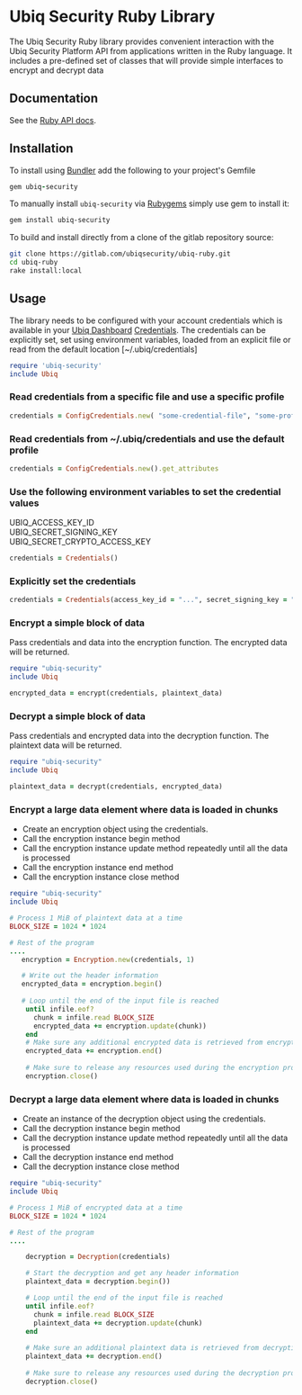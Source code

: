 # Ubiq Security Ruby Library

The Ubiq Security Ruby library provides convenient interaction with the
Ubiq Security Platform API from applications written in the Ruby language.
It includes a pre-defined set of classes that will provide simple interfaces
to encrypt and decrypt data

## Documentation

See the [Ruby API docs][apidocs].



## Installation


To install using [Bundler][bundler] add the following to your project's Gemfile

```ruby
gem ubiq-security
```

To manually install `ubiq-security` via [Rubygems][rubygems] simply use gem to install it:

```sh
gem install ubiq-security
```

To build and install directly from a clone of the gitlab repository source:

```sh
git clone https://gitlab.com/ubiqsecurity/ubiq-ruby.git
cd ubiq-ruby
rake install:local
```


## Usage

The library needs to be configured with your account credentials which is
available in your [Ubiq Dashboard][dashboard] [Credentials][credentials].   The credentials can be 
explicitly set, set using environment variables, loaded from an explicit file
or read from the default location [~/.ubiq/credentials]

```ruby
require 'ubiq-security'
include Ubiq
```

### Read credentials from a specific file and use a specific profile 
```ruby
credentials = ConfigCredentials.new( "some-credential-file", "some-profile").get_attributes
```


### Read credentials from ~/.ubiq/credentials and use the default profile
```ruby
credentials = ConfigCredentials.new().get_attributes
```


### Use the following environment variables to set the credential values
UBIQ_ACCESS_KEY_ID  
UBIQ_SECRET_SIGNING_KEY  
UBIQ_SECRET_CRYPTO_ACCESS_KEY  
```ruby
credentials = Credentials()
```


### Explicitly set the credentials
```ruby
credentials = Credentials(access_key_id = "...", secret_signing_key = "...", secret_crypto_access_key = "...")
```




### Encrypt a simple block of data

Pass credentials and data into the encryption function.  The encrypted data will be returned.


```ruby
require "ubiq-security"
include Ubiq

encrypted_data = encrypt(credentials, plaintext_data)
```


### Decrypt a simple block of data

Pass credentials and encrypted data into the decryption function.  The plaintext data will be returned.

```ruby
require "ubiq-security"
include Ubiq

plaintext_data = decrypt(credentials, encrypted_data)
```


### Encrypt a large data element where data is loaded in chunks

- Create an encryption object using the credentials.
- Call the encryption instance begin method
- Call the encryption instance update method repeatedly until all the data is processed
- Call the encryption instance end method
- Call the encryption instance close method


```ruby
require "ubiq-security"
include Ubiq

# Process 1 MiB of plaintext data at a time
BLOCK_SIZE = 1024 * 1024

# Rest of the program
....
   encryption = Encryption.new(credentials, 1)

   # Write out the header information
   encrypted_data = encryption.begin()
    
   # Loop until the end of the input file is reached
    until infile.eof?
      chunk = infile.read BLOCK_SIZE
      encrypted_data += encryption.update(chunk))
    end
    # Make sure any additional encrypted data is retrieved from encryption instance
    encrypted_data += encryption.end()
   
    # Make sure to release any resources used during the encryption process
    encryption.close()
```

### Decrypt a large data element where data is loaded in chunks

- Create an instance of the decryption object using the credentials.
- Call the decryption instance begin method
- Call the decryption instance update method repeatedly until all the data is processed
- Call the decryption instance end method
- Call the decryption instance close method


```ruby
require "ubiq-security"
include Ubiq

# Process 1 MiB of encrypted data at a time
BLOCK_SIZE = 1024 * 1024

# Rest of the program
....

    decryption = Decryption(credentials)

    # Start the decryption and get any header information
    plaintext_data = decryption.begin())

    # Loop until the end of the input file is reached
    until infile.eof?
      chunk = infile.read BLOCK_SIZE
      plaintext_data += decryption.update(chunk)
    end
    
    # Make sure an additional plaintext data is retrieved from decryption instance
    plaintext_data += decryption.end()
    
    # Make sure to release any resources used during the decryption process
    decryption.close()
```




[bundler]: https://bundler.io
[rubygems]: https://rubygems.org
[gem]: https://rubygems.org/gems/uniq-security
[dashboard]:https://dev.ubiqsecurity.com/docs/dashboard
[credentials]:https://dev.ubiqsecurity.com/docs/how-to-create-api-keys
[apidocs]:https://dev.ubiqsecurity.com/docs/api


